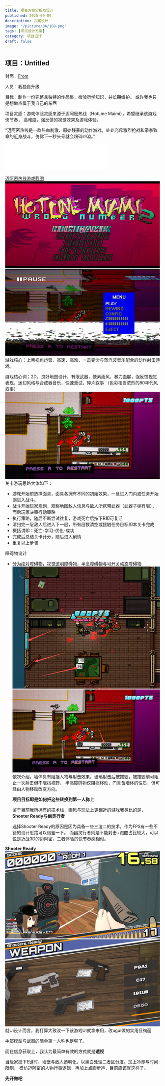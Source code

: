```yaml
---
title: 项目方案分析及设计
published: 2025-09-09
description: 方案设计
image: "/picture/BA/168.png"
tags: [项目设计方案]
category: 项目设计
draft: false
---
```

## 项目：Untitled
封面：[From](https://www.pixiv.net/artworks/134607427)

人员：我独自升级

目标：制作一份完整且独特的作品集，检验所学知识，并长期维护。
<span class="spoiler">
  或许我也只是想做点属于我自己的东西
</span>

项目灵感：游戏体验灵感来源于迈阿密热线（HotLine Maimi），希望继承该游戏快节奏，
高难度，强反馈的视觉效果及游戏体验。

“迈阿密热线是一款热血刺激、原始残暴的动作游戏，处处充斥激烈枪战和拳拳致命的近身战斗，仿佛下一秒头骨就会粉碎四溢。”
<iframe frameborder="no" border="0" marginwidth="0" marginheight="0" width=330 height=86 src="//music.163.com/outchain/player?type=2&id=31245056&auto=1&height=66"></iframe>

[迈阿密热线游戏截图](/picture/hotline/miami.jpg)
![alt text](image-3.png)
![alt text](image-2.png)
游戏核心：上帝视角运营，高速，高难，一击毙命与蒸汽波音乐配合的动作射击游戏。

游戏核心词；2D，良好地图设计，有限武器，像素画风，暴力血腥，强反馈视觉表现，迷幻风格与合成器音乐，快速重试，碎片叙事
（色彩相当浓烈的80年代风叙事）
![alt text](image-1.png)
关卡游玩思路大体如下：
- 游戏开始前选择面具，面具各拥有不同的初始效果，一旦进入门内或任务开始则进入战斗。
- 战斗开始玩家规划，观察地图敌人信息与敌人所携带武器（武器子弹有限），而后玩家决策行动策略
- 执行策略，随后不断尝试往复，游戏死亡后按下R即可复活
- 清扫完一层敌人后进入下一层，所有层数清空或接触任务目标即本关卡完成
- 概括讲即：死亡-学习-优化-成功
- 完成后总结关卡计分，随后进入剧情
- 重复以上步骤

障碍物设计
- 分为绝对障碍物，视觉透明障碍物，半高障碍物与可开关动态障碍物
![alt text](86bfb05e57411d9bb1b72388db3045eb.png)
![alt text](b6f31cc568e0e9113ec6a918ec4f65f2.png)
依次介绍，墙体具有阻挡人物与射击效果，玻璃射击后被摧毁，被摧毁前可阻止一次射击但不阻挡视野，
半高障碍物仅阻挡移动，门具备墙体的性质，但可经由人物移动改变方向。

   **项目目标即是如何把这些转换到第一人称上**

  鉴于目前我所拥有的技术栈，画风与玩法上更相近的游戏我类比的是，**Shooter Ready与幽灵行者**

  选择Shooter Ready的原因是因为具备一些三渲二的技术，作为FPS有一些不错的设计思路可以借鉴一下。
  而幽灵行者则是不能射击+跑酷占比较大，可以说是近战3D的迈阿密，二者体验的快节奏感相似。

**Shooter Ready**
![alt text](f83d5f121d7a06ece4b65e47439558e8.png)
![alt text](7aef9dfd25ac23efd228eeb676e138f5.png)
就Ui设计而言，我打算大致改一下该游戏UI就拿来用，改ugui做的实用且绚丽

手部模型与武器的简单第一人称也足够了。

而在信息获取上，我认为最简单有效的方式就是**透视**

当玩家摁下E键时，墙壁与敌人透明化，以黑白处理二者区分度。加上冷却与时间限制，
模仿迈阿密的人物行事逻辑，再加上点脚步声，目前应该就这样了。

**先开做吧**